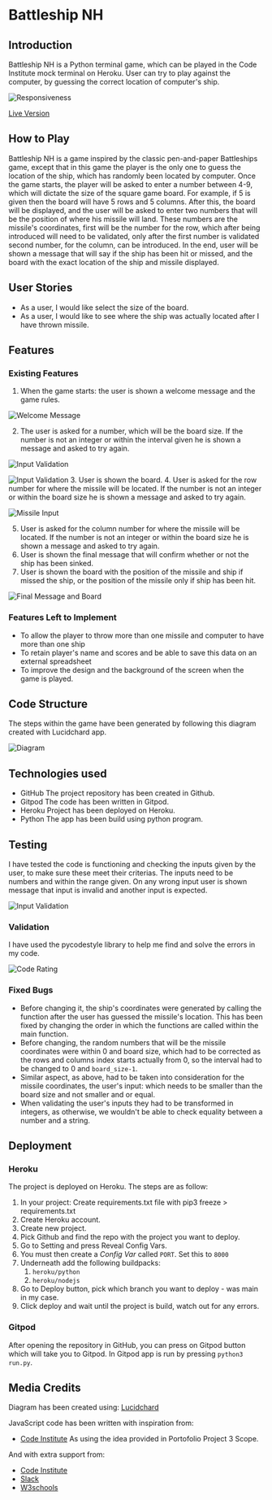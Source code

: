 # Battleship NH
## Introduction
Battleship NH is a Python terminal game, which can be played in the Code Institute mock terminal on Heroku. User can try to play against the computer, by guessing the correct location of computer's ship.

![Responsiveness](../battleship_nh/doc/screenshots/app.png)

[Live Version](https://battleship-nh.herokuapp.com/)

## How to Play
Battleship NH is a game inspired by the classic pen-and-paper Battleships game, except that in this game the player is the only one to guess the location of the ship, which has randomly been located by computer. 
Once the game starts, the player will be asked to enter a number between 4-9, which will dictate the size of the square game board. For example, if 5 is given then the board will have 5 rows and 5 columns. After this, the board will be displayed, and the user will be asked to enter two numbers that will be the position of where his missile will land. These numbers are the missile's coordinates, first will be the number for the row, which after being introduced will need to be validated, only after the first number is validated second number, for the column, can be introduced. 
In the end, user will be shown a message that will say if the ship has been hit or missed, and the board with the exact location of the ship and missile displayed.


## User Stories 
  * As a user, I would like select the size of the board.
  * As a user, I would like to see where the ship was actually located after I have thrown missile.


## Features
### Existing Features
  1. When the game starts: the user is shown a welcome message and the game rules. 

  ![Welcome Message](../battleship_nh/doc/screenshots/welcomemessage.png)

  2. The user is asked for a number, which will be the board size. If the number is not an integer or within the interval given he is shown a message and asked to try again.

  ![Input Validation](../battleship_nh/doc/screenshots/numbervalidation1.png)

  ![Input Validation](../battleship_nh/doc/screenshots/numbervalidation2.png)
  3. User is shown the board.
  4. User is asked for the row number for where the missile will be located. If the number is not an integer or within the board size he is shown a message and asked to try again.

  ![Missile Input](../battleship_nh/doc/screenshots/missileinputs.png)

  5. User is asked for the column number for where the missile will be located. If the number is not an integer or within the board size he is shown a message and asked to try again.
  6. User is shown the final message that will confirm whether or not the ship has been sinked. 
  7. User is shown the board with the position of the missile and ship if missed the ship, or the position of the missile only if ship has been hit. 

  ![Final Message and Board](../battleship_nh/doc/screenshots/finalmessage.png)

  

### Features Left to Implement
  * To allow the player to throw more than one missile and computer to have more than one ship
  * To retain player's name and scores and be able to save this data on an external spreadsheet
  * To improve the design and the background of the screen when the game is played. 

## Code Structure 
The steps within the game have been generated by following this diagram created with Lucidchard app. 

![Diagram](../battleship_nh/doc/wireframes/BattleshipDiagram.png)

## Technologies used 
* GitHub
The project repository has been created in Github.
* Gitpod
The code has been written in Gitpod.
* Heroku
Project has been deployed on Heroku. 
* Python
The app has been build using python program. 

## Testing 
I have tested the code is functioning and checking the inputs given by the user, to make sure these meet their criterias. The inputs need to be numbers and within the range given. On any wrong input user is shown message that input is invalid and another input is expected.

![Input Validation](../battleship_nh/doc/screenshots/numbervalidation1.png)

### Validation
I have used the pycodestyle library to help me find and solve the errors in my code. 

![Code Rating](../battleship_nh/doc/screenshots/coderating.png)

### Fixed Bugs 
* Before changing it, the ship's coordinates were generated by calling the function after the user has guessed the missile's location. This has been fixed by changing the order in which the functions are called within the main function. 
* Before changing, the random numbers that will be the missile coordinates were within 0 and board size, which had to be corrected as the rows and columns index starts actually from 0, so the interval had to be changed to 0 and `board_size-1`. 
* Similar aspect, as above, had to be taken into consideration for the missile coordinates, the user's input: which needs to be smaller than the board size and not smaller and or equal.
* When validating the user's inputs they had to be transformed in integers, as otherwise, we wouldn't be able to check equality between a number and a string. 

## Deployment

### Heroku
The project is deployed on Heroku. The steps are as follow:

1. In your project: Create requirements.txt file with
 pip3 freeze > requirements.txt
2. Create Heroku account.
3. Create new project. 
4. Pick Github and find the repo with the project you want to deploy.
5. Go to Setting and press Reveal Config Vars.
4. You must then create a _Config Var_ called `PORT`. Set this to `8000`
5. Underneath add the following buildpacks:
      1. `heroku/python`
      2. `heroku/nodejs`
5. Go to Deploy button, pick which branch you want to deploy - was main in my case.
6. Click deploy and wait until the project is build, watch out for any errors.


### Gitpod
After opening the repository in GitHub, you can press on Gitpod button which will take you to Gitpod. In Gitpod app is run by pressing `python3 run.py`.

## Media Credits 

Diagram has been created using: 
[Lucidchard](https://www.lucidchart.com/pages/)

JavaScript code has been written with inspiration from:
* [Code Institute](https://codeinstitute.net/)
As using the idea provided in Portofolio Project 3 Scope. 

And with extra support from:
* [Code Institute](https://codeinstitute.net/)
* [Slack](https://slack.com/intl/en-gb)
* [W3schools](https://www.w3schools.com/js/)
